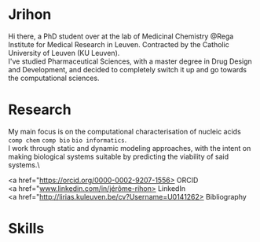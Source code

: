 
# Jrihon

Hi there, a PhD student over at the lab of Medicinal Chemistry @Rega Institute for Medical Research in Leuven. 
Contracted by the Catholic University of Leuven (KU Leuven).\
I've studied Pharmaceutical Sciences, with a master degree in Drug Design and Development, and decided to completely switch it up and go towards the computational sciences.

# Research
My main focus is on the computational characterisation of nucleic acids `comp chem` `comp bio` `bio informatics`.\
I work through static and dynamic modeling approaches, with the intent on making biological systems suitable by predicting the viability of said systems.\

<i class="fab fa-orcid"></i> <a href="https://orcid.org/0000-0002-9207-1556> ORCID </a> \
<i class="fab fa-linkedin"></i>  <a href="www.linkedin.com/in/jérôme-rihon> LinkedIn </a> \
<i class="fas fa-university"></i> <a href="http://lirias.kuleuven.be/cv?Username=U0141262> Bibliography </a>

# Skills
